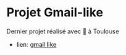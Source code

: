 # Projet Gmail-like

Dernier projet réalisé avec :purple_heart: à Toulouse



* lien: [gmail like](https://email-ajax31.herokuapp.com/)



